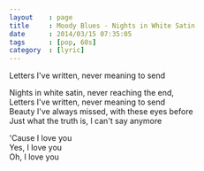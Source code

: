 ```yaml
---
layout    : page
title     : Moody Blues - Nights in White Satin
date      : 2014/03/15 07:35:05
tags      : [pop, 60s]
category  : [lyric]
---
```


Letters I've written, never meaning to send

<!-- more --> 

Nights in white satin, never reaching the end,  
Letters I've written, never meaning to send  
Beauty I've always missed, with these eyes before  
Just what the truth is, I can't say anymore  

'Cause I love you  
Yes, I love you  
Oh, I love you  
